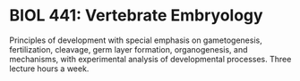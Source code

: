 # BIOL 441: Vertebrate Embryology

Principles of development with special emphasis on gametogenesis, fertilization, cleavage, germ layer formation, organogenesis, and mechanisms, with experimental analysis of developmental processes. Three lecture hours a week.